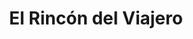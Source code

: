 ---
title: "El Rincón del Viajero"
url: /san-pedro-de-atacama/el-rincon-del-viajero/
shop: Outdoor
---